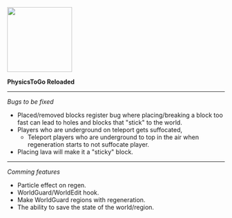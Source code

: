 <img src="https://imgur.com/cCjihnu.png" width="150px" height="150px">

**PhysicsToGo Reloaded**


***

*Bugs to be fixed*

 - Placed/removed blocks register bug where placing/breaking a block too fast can lead to holes and blocks that "stick" to the world.
 - Players who are underground on teleport gets suffocated,
   - Teleport players who are underground to top in the air when regeneration starts to not suffocate player.
 - Placing lava will make it a "sticky" block.

***
 
 *Comming features*
 
  - Particle effect on regen.
  - WorldGuard/WorldEdit hook.
  - Make WorldGuard regions with regeneration.
  - The ability to save the state of the world/region.



